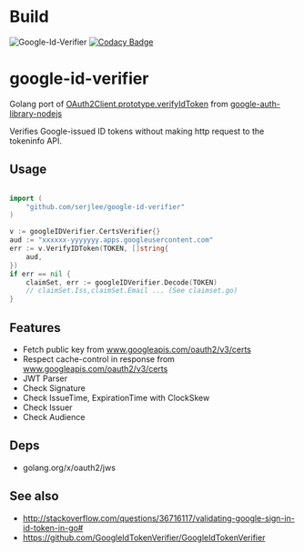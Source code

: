 # Build

![Google-Id-Verifier](https://github.com/fafg/google-id-verifier/workflows/Google-Id-Verifier/badge.svg?branch=master)
[![Codacy Badge](https://api.codacy.com/project/badge/Grade/8437df4db93c43648a9979cab36fee7e)](https://app.codacy.com/manual/fafg/google-id-verifier?utm_source=github.com&utm_medium=referral&utm_content=fafg/google-id-verifier&utm_campaign=Badge_Grade_Dashboard)

# google-id-verifier

Golang port of [OAuth2Client.prototype.verifyIdToken](https://github.com/google/google-auth-library-nodejs/blob/master/src/auth/oauth2client.ts) from [google-auth-library-nodejs](https://github.com/google/google-auth-library-nodejs)

Verifies Google-issued ID tokens without making http request to the tokeninfo API.

## Usage

```go

import (
    "github.com/serjlee/google-id-verifier"
)

v := googleIDVerifier.CertsVerifier{}
aud := "xxxxxx-yyyyyyy.apps.googleusercontent.com"
err := v.VerifyIDToken(TOKEN, []string{
    aud,
})
if err == nil {
    claimSet, err := googleIDVerifier.Decode(TOKEN)
    // claimSet.Iss,claimSet.Email ... (See claimset.go)
}
```

## Features

  - Fetch public key from www.googleapis.com/oauth2/v3/certs
  - Respect cache-control in response from www.googleapis.com/oauth2/v3/certs
  - JWT Parser
  - Check Signature 
  - Check IssueTime, ExpirationTime with ClockSkew
  - Check Issuer
  - Check Audience

## Deps

- golang.org/x/oauth2/jws

## See also

- http://stackoverflow.com/questions/36716117/validating-google-sign-in-id-token-in-go#
- https://github.com/GoogleIdTokenVerifier/GoogleIdTokenVerifier
